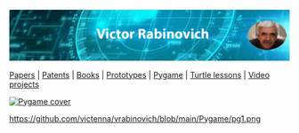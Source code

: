 ![Header Image](https://raw.githubusercontent.com/victenna/vrabinovich/main/Images/Header.png)

[Papers](papers.md) | [Patents](patents.md) | [Books](books.md) | [Prototypes](prototypes.md) | [Pygame](pygame.md) | [Turtle lessons](turtle_lessons.md) | [Video projects](video_projects.md)

[![Pygame cover](https://raw.githubusercontent.com/victenna/vrabinovich/main/Pygame/Image_pg1.png)](https://github.com/victenna/Turtle-Lessons/blob/main/Turtle-Lesson-1.pdf)

https://github.com/victenna/vrabinovich/blob/main/Pygame/pg1.png
